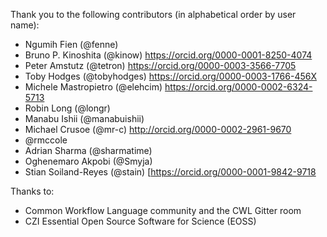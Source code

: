 Thank you to the following contributors (in alphabetical order by user name):
* Ngumih Fien (@fenne)
* Bruno P. Kinoshita (@kinow) https://orcid.org/0000-0001-8250-4074
* Peter Amstutz (@tetron) https://orcid.org/0000-0003-3566-7705
* Toby Hodges (@tobyhodges) https://orcid.org/0000-0003-1766-456X
* Michele Mastropietro (@elehcim) https://orcid.org/0000-0002-6324-5713
* Robin Long (@longr) 
* Manabu Ishii (@manabuishii)
* Michael Crusoe (@mr-c) http://orcid.org/0000-0002-2961-9670
* @rmccole
* Adrian Sharma (@sharmatime)
* Oghenemaro Akpobi (@Smyja)
* Stian Soiland-Reyes (@stain) [https://orcid.org/0000-0001-9842-9718
   
Thanks to:
* Common Workflow Language community and the CWL Gitter room
* CZI Essential Open Source Software for Science (EOSS) 
